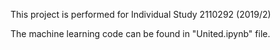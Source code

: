 This project is performed for Individual Study 2110292 (2019/2)

The machine learning code can be found in "United.ipynb" file.
